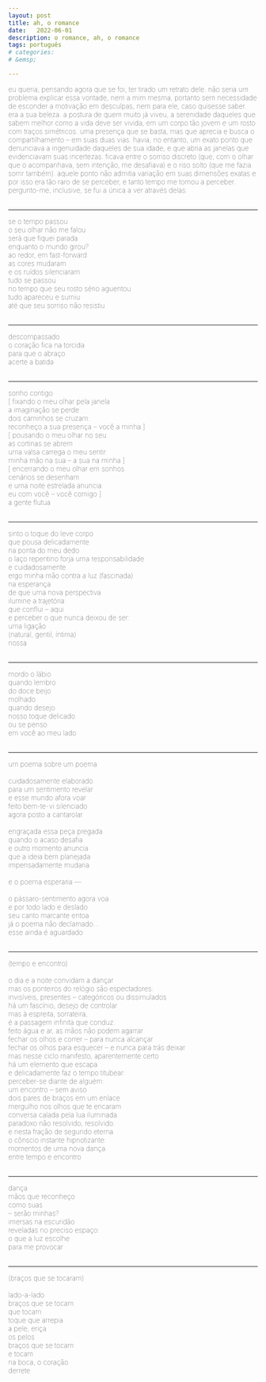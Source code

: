 ```yaml
---
layout: post
title: ah, o romance
date:   2022-06-01
description: o romance, ah, o romance
tags: português
# categories: 
# &emsp;

---
```


<span style="font-size:14px;font-weight:lighter"> 
eu queria, pensando agora que se foi, ter tirado um retrato dele. não seria um problema explicar essa vontade, nem a mim mesma, portanto sem necessidade de esconder a motivação em desculpas, nem para ele, caso quisesse saber. era a sua beleza. a postura de quem muito já viveu, a serenidade daqueles que sabem melhor como a vida deve ser vivida, em um corpo tão jovem e um rosto com traços simétricos. uma presença que se basta, mas que aprecia e busca o compartilhamento – em suas duas vias. havia, no entanto, um exato ponto que denunciava a ingenuidade daqueles de sua idade, e que abria as janelas que evidenciavam suas incertezas. ficava entre o sorriso discreto (que, com o olhar que o acompanhava, sem intenção, me desafiava) e o riso solto (que me fazia sorrir também). aquele ponto não admitia variação em suas dimensões exatas e por isso era tão raro de se perceber, e tanto tempo me tomou a perceber.
<br> pergunto-me, inclusive, se fui a única a ver através delas.
</span>
<br>
<br>

<hr>
<span style="font-size:14px;font-weight:lighter">
se o tempo passou
<br> o seu olhar não me falou
<br> será que fiquei parada
<br> enquanto o mundo girou?
<br> ao redor, em fast-forward
<br> as cores mudaram
<br> e os ruídos silenciaram
<br> tudo se passou
<br> no tempo que seu rosto sério aguentou
<br> tudo apareceu e sumiu
<br> até que seu sorriso não resistiu
</span>
<br>
<br>

<hr>
<span style="font-size:14px;font-weight:lighter">
descompassado
<br> o coração fica na torcida
<br> para que o abraço
<br> acerte a batida
</span>
<br>
<br>

<hr>
<span style="font-size:14px;font-weight:lighter">
sonho contigo
<br> [ fixando o meu olhar pela janela
<br> a imaginação se perde
<br> dois caminhos se cruzam:
<br> reconheço a sua presença – você a minha ]
<br> [ pousando o meu olhar no seu
<br> as cortinas se abrem
<br> uma valsa carrega o meu sentir
<br> minha mão na sua – a sua na minha ]
<br> [ encerrando o meu olhar em sonhos
<br> cenários se desenham
<br> e uma noite estrelada anuncia:
<br> eu com você – você comigo ]
<br> a gente flutua
</span>
<br>
<br>

<hr>
<span style="font-size:14px;font-weight:lighter"> 
sinto o toque do leve corpo 
<br> que pousa delicadamente
<br> na ponta do meu dedo
<br> o laço repentino forja uma responsabilidade
<br> e cuidadosamente
<br> ergo minha mão contra a luz (fascinada)
<br> na esperança
<br> de que uma nova perspectiva 
<br> ilumine a trajetória
<br> que conflui – aqui
<br> e perceber o que nunca deixou de ser:
<br> uma ligação
<br> (natural, gentil, íntima)
<br> nossa
</span>
<br>
<br>

<hr>
<span style="font-size:14px;font-weight:lighter"> 
mordo o lábio
<br> quando lembro
<br> do doce beijo
<br> molhado
<br> quando desejo
<br> nosso toque delicado
<br> ou se penso
<br> em você ao meu lado
</span>
<br>
<br>

<hr>
<span style="font-size:14px;font-weight:lighter"> 
um poema sobre um poema
<br> 
<br> cuidadosamente elaborado
<br> para um sentimento revelar
<br> e esse mundo afora voar
<br> feito bem-te-vi silenciado
<br> agora posto a cantarolar
<br> 
<br> engraçada essa peça pregada
<br> quando o acaso desafia
<br> e outro momento anuncia
<br> que a ideia bem planejada
<br> impensadamente mudaria
<br> 
<br> e o poema esperaria —
<br>
<br> o pássaro-sentimento agora voa 
<br> e por todo lado e deslado
<br> seu canto marcante entoa
<br> já o poema não declamado...
<br> esse ainda é aguardado
</span>
<br>
<br>

<hr>
<span style="font-size:14px;font-weight:lighter">
(tempo e encontro)
<br> 
<br> o dia e a noite convidam a dançar
<br> mas os ponteiros do relógio são espectadores:
<br> invisíveis, presentes – categóricos ou dissimulados
<br> há um fascínio, desejo de controlar
<br> mas à espreita, sorrateira,
<br> é a passagem infinita que conduz:
<br> feito água e ar, as mãos não podem agarrar
<br> fechar os olhos e correr – para nunca alcançar
<br> fechar os olhos para esquecer – e nunca para trás deixar
<br> mas nesse ciclo manifesto, aparentemente certo
<br> há um elemento que escapa
<br> e delicadamente faz o tempo titubear:
<br> perceber-se diante de alguém:
<br> um encontro – sem aviso
<br> dois pares de braços em um enlace
<br> mergulho nos olhos que te encaram
<br> conversa calada pela lua iluminada
<br> paradoxo não resolvido, resolvido.
<br> e nesta fração de segundo eterna
<br> o cônscio instante hipnotizante:
<br> momentos de uma nova dança
<br> entre tempo e encontro
</span>
<br>
<br>

<hr>
<span style="font-size:14px;font-weight:lighter"> 
dança
<br> mãos que reconheço
<br> como suas
<br> – serão minhas?
<br> imersas na escuridão
<br> reveladas no preciso espaço:
<br> o que a luz escolhe
<br> para me provocar
</span>
<br>
<br>

<hr>
<span style="font-size:14px;font-weight:lighter"> 
(braços que se tocaram)<br> 
<br> lado-a-lado
<br> braços que se tocam
<br> que tocam
<br> toque que arrepia
<br> a pele, eriça 
<br> os pelos
<br> braços que se tocam
<br> e tocam
<br> na boca, o coração
<br> derrete
</span>
<br>
<br>

<!-- 
<hr>
<span style="font-size:14px;font-weight:lighter">
o dia e a noite convidam a dançar
<br> mas os ponteiros do relógio são espectadores:
<br> invisíveis, presentes / categóricos ou dissimulados
<br>
<br> há um fascínio, desejo de controlar
<br> mas em meio à espreita – sorrateira
<br> é a passagem ad aeternum que atropela
<br>
<br> feito água e ar, as mãos não podem agarrar
<br> fechar os olhos e correr / para nunca alcançar
<br> fechar os olhos para esquecer / e nunca para trás deixar
<br> 
<br> mas nesse ciclo manifesto, aparentemente certo
<br> há ali um elemento que escapa
<br> e delicadamente faz o tempo titubear
<br>
<br> perceber-se diante de alguém
<br> um encontro 
<br> sem aviso
<br> 
<br> dois pares de braços em um enlace.
<br> mergulho nos olhos que encaram.
<br> conversa calada pela lua iluminada.
<br> paradoxo não resolvido, resolvido.
<br>
<br> e nesta fração de segundo eterna
<br> o cônscio instante hipnotizante:
<br> momentos de uma nova dança:
<br> entre tempo e encontro
</span>
<br>
<br>
 
 

 <hr>
<span style="font-size:14px;font-weight:lighter">
<strong>tempo e encontro</strong>
<br>
<br> o dia e a noite convidam a dançar
<br> mas os ponteiros do relógio são espectadores
<br> invisíveis, presentes. categóricos ou dissimulados
<br>
<br> há um fascínio, desejo de controlar
<br> mas em meio à espreita – sorrateira
<br> é a passagem ad aeternum que atropela
<br>
<br> feito água e ar, as mãos não podem agarrar
<br> fechar os olhos e correr – para nunca alcançar
<br> fechar os olhos para esquecer – e nunca para trás deixar
<br>
<br> mas nesse ciclo manifesto, aparentemente certo
<br> há ali um elemento que escapa
<br> e delicadamente faz o tempo titubear:
<br>
<br> perceber-se diante de alguém
<br> um encontro 
<br> sem aviso
<br>
<br> dois pares de braços em um enlace
<br> mergulho nos olhos que te encaram
<br> conversa calada pela lua iluminada
<br> paradoxo não resolvido, resolvido
<br>
<br> e nesta fração de segundo eterna
<br> o cônscio instante hipnotizante:
<br> momentos da dança
<br> entre tempo e encontro
</span>
<br>
<br>
 -->
